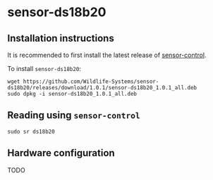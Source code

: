 # sensor-ds18b20

## Installation instructions

It is recommended to first install the latest release of [sensor-control](https://github.com/Wildlife-Systems/sensor-control).

To install `sensor-ds18b20`:

```
wget https://github.com/Wildlife-Systems/sensor-ds18b20/releases/download/1.0.1/sensor-ds18b20_1.0.1_all.deb
sudo dpkg -i sensor-ds18b20_1.0.1_all.deb
```
## Reading using `sensor-control`

```
sudo sr ds18b20
```

## Hardware configuration

TODO
